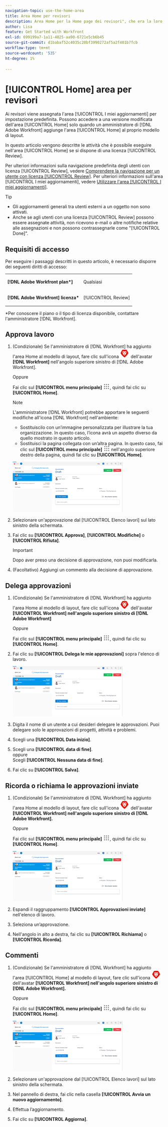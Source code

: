 ```yaml
---
navigation-topic: use-the-home-area
title: Area Home per revisori
description: Area Home per la Home page dei revisori", che era la loro pagina predefinita. Da ora hanno creato un'area "I miei aggiornamenti" che è la loro nuova impostazione predefinita, non so se questo abbia ancora senso da mantenere. L'articolo "I miei aggiornamenti" è collegato da questo, proprio in alto.)"
author: Lisa
feature: Get Started with Workfront
exl-id: 699199a7-1a11-4025-aa90-6721e5cb6b45
source-git-commit: d1babaf52c4035c20bf3990272af5a2f401b7fcb
workflow-type: tm+mt
source-wordcount: '535'
ht-degree: 1%

---
```


# [!UICONTROL Home] area per revisori

<!--
<p data-mc-conditions="QuicksilverOrClassic.Draft mode">(NOTE: from Alina: not sure if we should still keep this one or not. In the past, Reviewers had a limited "Home" area which was their default page. Since now they created a "My Updates" area which is their new default, not sure if this makes much sense to still keep. The "My Updates" article is linked from this one, right at the top.)</p>
-->

Ai revisori viene assegnata l&#39;area [!UICONTROL I miei aggiornamenti] per impostazione predefinita. Possono accedere a una versione modificata dell&#39;area [!UICONTROL Home] solo quando un amministratore di [!DNL Adobe Workfront] aggiunge l&#39;area [!UICONTROL Home] al proprio modello di layout.

In questo articolo vengono descritte le attività che è possibile eseguire nell&#39;area [!UICONTROL Home] se si dispone di una licenza [!UICONTROL Review].

Per ulteriori informazioni sulla navigazione predefinita degli utenti con licenza [!UICONTROL Review], vedere [Comprendere la navigazione per un utente con licenza [!UICONTROL Review]](../../../workfront-basics/navigate-workfront/workfront-navigation/reviewer-global-navigation-bar.md). Per ulteriori informazioni sull&#39;area [!UICONTROL I miei aggiornamenti], vedere [Utilizzare l&#39;area [!UICONTROL I miei aggiornamenti]](../../../workfront-basics/using-home/using-the-home-area/my-updates-area.md).

>[!TIP]
>
>* Gli aggiornamenti generali tra utenti esterni a un oggetto non sono attivati.
>* Anche se agli utenti con una licenza [!UICONTROL Review] possono essere assegnate attività, non ricevono e-mail o altre notifiche relative alle assegnazioni e non possono contrassegnarle come &quot;[!UICONTROL Done]&quot;.
>



## Requisiti di accesso

Per eseguire i passaggi descritti in questo articolo, è necessario disporre dei seguenti diritti di accesso:

<table style="table-layout:auto"> 
 <col> 
 </col> 
 <col> 
 </col> 
 <tbody> 
  <tr> 
   <td role="rowheader"><strong>[!DNL Adobe Workfront plan*]</strong></td> 
   <td> <p>Qualsiasi</p> </td> 
  </tr> 
  <tr> 
   <td role="rowheader"><strong>[!DNL Adobe Workfront] licenza*</strong></td> 
   <td> <p>[!UICONTROL Review] </p> </td> 
  </tr> 
 </tbody> 
</table>

&#42;Per conoscere il piano o il tipo di licenza disponibile, contattare l&#39;amministratore [!DNL Workfront].

## Approva lavoro

1. (Condizionale) Se l&#39;amministratore di [!DNL Workfront] ha aggiunto l&#39;area Home al modello di layout, fare clic sull&#39;icona ![](assets/home-icon-30x29.png) dell&#39;avatar **[!DNL Workfront]** nell&#39;angolo superiore sinistro di [!DNL Adobe Workfront].

   Oppure

   Fai clic sul **[!UICONTROL menu principale]** ![](assets/main-menu-icon.png), quindi fai clic su **[!UICONTROL Home]**.

   >[!NOTE]
   >
   >L&#39;amministratore [!DNL Workfront] potrebbe apportare le seguenti modifiche all&#39;icona [!DNL Workfront] nell&#39;ambiente:
   >
   >   
   >   
   >   * Sostituiscilo con un’immagine personalizzata per illustrare la tua organizzazione. In questo caso, l’icona avrà un aspetto diverso da quello mostrato in questo articolo.
   >   * Sostituisci la pagina collegata con un’altra pagina. In questo caso, fai clic sul **[!UICONTROL menu principale]** ![](assets/main-menu-icon.png) nell&#39;angolo superiore destro della pagina, quindi fai clic su **[!UICONTROL Home]**.


   ![](assets/home-for-reviewers-adobe-350x159.png)

1. Selezionare un&#39;approvazione dal [!UICONTROL Elenco lavori] sul lato sinistro della schermata.
1. Fai clic su **[!UICONTROL Approva]**, **[!UICONTROL Modifiche]** o **[!UICONTROL Rifiuta]**.

   >[!IMPORTANT]
   >
   >Dopo aver preso una decisione di approvazione, non puoi modificarla.

1. (Facoltativo) Aggiungi un commento alla decisione di approvazione.

## Delega approvazioni

1. (Condizionale) Se l&#39;amministratore di [!DNL Workfront] ha aggiunto l&#39;area Home al modello di layout, fare clic sull&#39;icona ![](assets/home-icon-30x29.png) dell&#39;avatar **[!UICONTROL Workfront] nell&#39;angolo superiore sinistro di [!DNL Adobe Workfront]**

   Oppure

   Fai clic sul **[!UICONTROL menu principale]** ![](assets/main-menu-icon.png), quindi fai clic su **[!UICONTROL Home]**.

1. Fai clic su **[!UICONTROL Delega le mie approvazioni]** sopra l&#39;elenco di lavoro.

   ![](assets/home-for-reviewers-adobe-350x159.png)

1. Digita il nome di un utente a cui desideri delegare le approvazioni. Puoi delegare solo le approvazioni di progetti, attività e problemi.
1. Scegli una **[!UICONTROL Data inizio]**.
1. Scegli una **[!UICONTROL data di fine]**.\
   oppure\
   Scegli **[!UICONTROL Nessuna data di fine]**.

1. Fai clic su **[!UICONTROL Salva]**.

## Ricorda o richiama le approvazioni inviate

1. (Condizionale) Se l&#39;amministratore di [!DNL Workfront] ha aggiunto l&#39;area Home al modello di layout, fare clic sull&#39;icona ![](assets/home-icon-30x29.png) dell&#39;avatar **[!UICONTROL Workfront] nell&#39;angolo superiore sinistro di [!DNL Adobe Workfront].**

   Oppure

   Fai clic sul **[!UICONTROL menu principale]** ![](assets/main-menu-icon.png), quindi fai clic su **[!UICONTROL Home]**.

   ![](assets/home-for-reviewers-adobe-350x159.png)

1. Espandi il raggruppamento **[!UICONTROL Approvazioni inviate]** nell&#39;elenco di lavoro.
1. Seleziona un’approvazione.
1. Nell&#39;angolo in alto a destra, fai clic su **[!UICONTROL Richiama]** o **[!UICONTROL Ricorda]**.

## Commenti

1. (Condizionale) Se l&#39;amministratore di [!DNL Workfront] ha aggiunto l&#39;area [!UICONTROL Home] al modello di layout, fare clic sull&#39;icona ![](assets/home-icon-30x29.png) dell&#39;avatar **[!UICONTROL Workfront] nell&#39;angolo superiore sinistro di [!DNL Adobe Workfront].**

   Oppure

   Fai clic sul **[!UICONTROL menu principale]** ![](assets/main-menu-icon.png), quindi fai clic su **[!UICONTROL Home]**.

   ![](assets/home-for-reviewers-adobe-350x159.png)

1. Selezionare un&#39;approvazione dal [!UICONTROL Elenco lavori] sul lato sinistro della schermata.
1. Nel pannello di destra, fai clic nella casella **[!UICONTROL Avvia un nuovo aggiornamento]**.
1. Effettua l’aggiornamento.
1. Fai clic su **[!UICONTROL Aggiorna]**.


